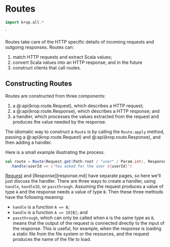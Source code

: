 # Routes

``` scala mdoc:invisible
import krop.all.*
```

`

Routes take care of the HTTP specific details of incoming requests and outgoing responses. Routes can:

1. match HTTP requests and extract Scala values;
2. convert Scala values into an HTTP response; and in the future
3. construct clients that call routes.


## Constructing Routes

Routes are constructed from three components:

1. a @:api(krop.route.Request), which describes a HTTP request;
2. a @:api(krop.route.Response), which describes a HTTP response; and
3. a handler, which processes the values extracted from the request and produces the value needed by the response.

The idiomatic way to construct a `Route` is by calling the `Route.apply` method, passing a @:api(krop.route.Request) and @:api(krop.route.Response), and then adding a handler.

Here is a small example illustrating the process.

``` scala mdoc:silent
val route = Route(Request.get(Path.root / "user" / Param.int), Response.ok[String])
  .handle(userId => s"You asked for the user ${userId}")
```

[Request](request.md) and [Response][response.md] have separate pages, so here we'll just discuss the handler. There are three ways to create a handler, using `handle`, `handleIO`, or `passthrough`. Assuming the request produces a value of type `A` and the response needs a value of type `B`. Then these three methods have the following meaning:

- `handle` is a function `A => B`;
- `handle` is a function `A => IO[B]`; and
- `passthrough`, which can only be called when `A` is the same type as `B`, means that the output of the request is connected directly to the input of the response. This is useful, for example, when the response is loading a static file from the file system or the resources, and the request produces the name of the file to load.

